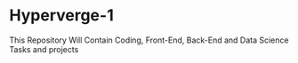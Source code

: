 # Hyperverge-1
This Repository Will Contain Coding, Front-End, Back-End and Data Science Tasks and projects
